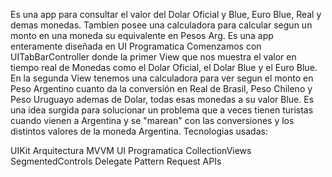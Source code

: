 Es una app para consultar el valor del Dolar Oficial y Blue, Euro Blue, Real y demas monedas. 
Tambien posee una calculadora para calcular segun un monto en una moneda su equivalente en Pesos Arg.
Es una app enteramente diseñada en UI Programatica
Comenzamos con UITabBarController donde la primer View que nos muestra el valor en tiempo real de Monedas como el Dolar Oficial, el Dolar Blue y el Euro Blue.
En la segunda View tenemos una calculadora para ver segun el monto en Peso Argentino cuanto da la conversión en Real de Brasil, Peso Chileno y Peso Uruguayo ademas de Dolar, todas esas monedas a su valor Blue.
Es una idea surgida para solucionar un problema que a veces tienen turistas cuando vienen a Argentina y se "marean" con las conversiones y los distintos valores de la moneda Argentina.
Tecnologias usadas:

UIKit
Arquitectura MVVM
UI Programatica
CollectionViews
SegmentedControls
Delegate Pattern
Request APIs






